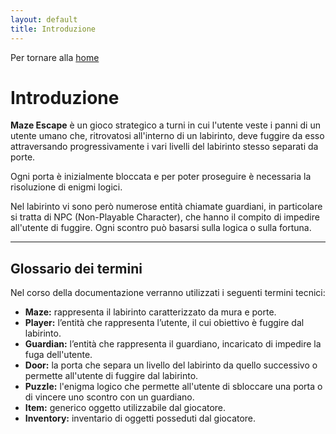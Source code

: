 ```yaml
---
layout: default
title: Introduzione
---
```


Per tornare alla [home](index.md)

# Introduzione

**Maze Escape** è un gioco strategico a turni in cui l'utente veste i panni di un utente umano che, ritrovatosi 
all'interno di un labirinto, deve fuggire da esso attraversando progressivamente i vari livelli del labirinto stesso
separati da porte.

Ogni porta è inizialmente bloccata e per poter proseguire è necessaria la risoluzione di enigmi logici.

Nel labirinto vi sono però numerose entità chiamate guardiani, in particolare si tratta di NPC (Non-Playable Character),
che hanno il compito di impedire all'utente di fuggire. Ogni scontro può basarsi sulla logica o sulla fortuna.

---

## Glossario dei termini

Nel corso della documentazione verranno utilizzati i seguenti termini tecnici:

- **Maze:** rappresenta il labirinto caratterizzato da mura e porte.
- **Player:** l’entità che rappresenta l’utente, il cui obiettivo è fuggire dal labirinto.
- **Guardian:** l’entità che rappresenta il guardiano, incaricato di impedire la fuga dell'utente.
- **Door:** la porta che separa un livello del labirinto da quello successivo o permette all'utente di
fuggire dal labirinto.
- **Puzzle:** l'enigma logico che permette all'utente di sbloccare una porta o di vincere uno scontro con
un guardiano.
- **Item:** generico oggetto utilizzabile dal giocatore.
- **Inventory:** inventario di oggetti posseduti dal giocatore.